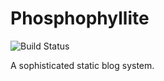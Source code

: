 # Phosphophyllite
![Build Status][1]

[1]:https://travis-ci.org/GrayFlow-Institute/Phosphophyllite.svg?branch=master "Build Status"
A sophisticated static blog system.
